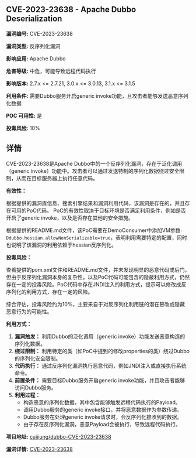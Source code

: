 ## CVE-2023-23638 - Apache Dubbo Deserialization

**漏洞编号:** CVE-2023-23638

**漏洞类型:** 反序列化漏洞

**影响应用:** Apache Dubbo

**危害等级:** 中危，可能导致远程代码执行

**影响版本:** 2.7.x <= 2.7.21, 3.0.x <= 3.0.13, 3.1.x <= 3.1.5

**利用条件:** 需要Dubbo服务开启generic invoke功能，且攻击者能够发送恶意序列化数据

**POC 可用性:** 是

**投毒风险:** 10%

## 详情

CVE-2023-23638是Apache Dubbo中的一个反序列化漏洞，存在于泛化调用（generic invoke）功能中。攻击者可以通过发送特制的序列化数据绕过安全限制，从而在目标服务器上执行任意代码。

**有效性：**

根据提供的漏洞库信息、搜索引擎结果和漏洞利用代码，该漏洞是存在的，并且存在可用的PoC代码。 PoC的有效性取决于目标环境是否满足利用条件，例如是否开启了generic invoke，以及是否存在其他的安全措施。

根据提供的README.md文件，该PoC需要在DemoConsumer中添加VM参数`-Ddubbo.hessian.allowNonSerializable=true`，表明利用需要特定的配置，同时也说明了该漏洞的利用依赖于hessian反序列化。

**投毒风险：**

查看提供的pom.xml文件和README.md文件，并未发现明显的恶意代码或后门。但由于反序列化漏洞本身的复杂性，以及PoC代码可能包含的隐蔽利用方式，仍然存在一定的投毒风险。PoC代码中存在JNDI注入的利用方式，提示可以修改成反序列化的利用方式，存在一定的风险。

综合评估，投毒风险约为10%，主要来自于对反序列化利用链的潜在篡改或隐藏恶意行为的可能性。

**利用方式：**

1.  **漏洞触发：** 利用Dubbo的泛化调用（generic invoke）功能发送恶意构造的序列化数据。
2.  **绕过限制：**  利用特定的类（如PoC中提到的修改properties的类）绕过Dubbo的序列化安全限制。
3.  **代码执行：**  通过反序列化漏洞执行恶意代码，例如JNDI注入或直接执行系统命令。
4.  **前置条件：**  需要目标Dubbo服务开启generic invoke功能，并且攻击者能够访问Dubbo服务。
5.  **利用过程：**
    * 构造恶意的序列化数据，其中包含能够触发远程代码执行的Payload。
    *  调用Dubbo服务的generic invoke接口，并将恶意数据作为参数传递。
    * Dubbo服务在处理generic invoke请求时，会反序列化接收到的数据。
    * 由于存在反序列化漏洞，恶意Payload会被执行，导致远程代码执行。

**项目地址:** [cuijiung/dubbo-CVE-2023-23638](https://github.com/cuijiung/dubbo-CVE-2023-23638)

**漏洞详情:** [CVE-2023-23638](https://nvd.nist.gov/vuln/detail/CVE-2023-23638)